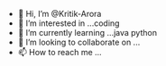 - 👋 Hi, I’m @Kritik-Arora
- 👀 I’m interested in ...coding
- 🌱 I’m currently learning ...java python
- 💞️ I’m looking to collaborate on ...
- 📫 How to reach me ...

<!---
Kritik-Arora/Kritik-Arora is a ✨ special ✨ repository because its `README.md` (this file) appears on your GitHub profile.
You can click the Preview link to take a look at your changes.
--->
